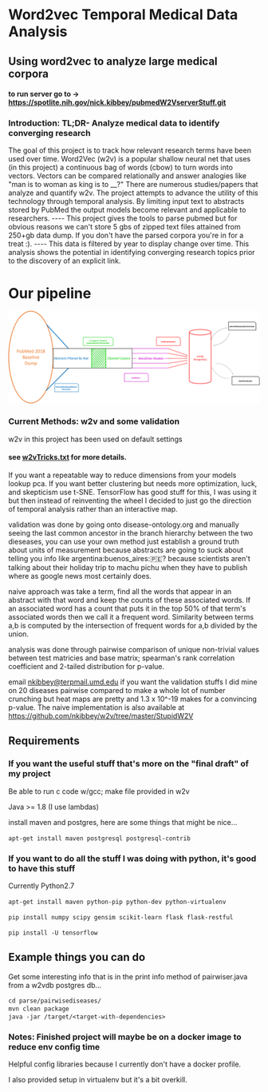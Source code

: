 # Word2vec Temporal Medical Data Analysis
## Using word2vec to analyze large medical corpora
#### to run server go to -> https://spotlite.nih.gov/nick.kibbey/pubmedW2VserverStuff.git
### Introduction:  TL;DR- Analyze medical data to identify converging research
The goal of this project is to track how relevant research terms have been used over time. 
Word2Vec (w2v) is a popular shallow neural net that uses (in this project) a continuous bag of words (cbow) to turn words into vectors. 
Vectors can be compared relationally and answer analogies like "man is to woman as king is to __?"
There are numerous studies/papers that analyze and quantify w2v. 
The project attempts to advance the utility of this technology through temporal analysis.
By limiting input text to abstracts stored by PubMed the output models become relevant and applicable to researchers.
---- This project gives the tools to parse pubmed but for obvious reasons we can't store 5 gbs of zipped text files attained from 250+gb data dump.
If you don't have the parsed corpora you're in for a treat :). ----
This data is filtered by year to display change over time.
This analysis shows the potential in identifying converging research topics prior to the discovery of an explicit link.

# Our pipeline 
<img src="pipelineDiagram.png" alt="drawing" max-width=100% />


### Current Methods: w2v and some validation
w2v in this project has been used on default settings 
#### see <a href="https://spotlite.nih.gov/nick.kibbey/word2vec/blob/master/w2vTricks.txt"> w2vTricks.txt</a> for more details.

If you want a repeatable way to reduce dimensions from your models lookup pca. If you want better clustering but needs more optimization, luck, and skepticism use t-SNE. TensorFlow has good stuff for this, I was using it but then instead of reinventing the wheel I decided to just go the direction of temporal analysis rather than an interactive map.

validation was done by going onto disease-ontology.org and manually seeing the last common ancestor in the branch hierarchy between the two dieseases, you can use your own method just establish a ground truth about units of measurement because abstracts are going to suck about telling you info like argentina:buenos_aires::peru:? because scientists aren't talking about their holiday trip to machu pichu when they have to publish where as google news most certainly does.

naive approach was take a term, find all the words that appear in an abstract with that word and keep the counts of these associated words. If an associated word has a count that puts it in the top 50% of that term's associated words then we call it a frequent word. Similarity between terms a,b is computed by the intersection of frequent words for a,b divided by the union.

analysis was done through pairwise comparison of unique non-trivial values between test matricies and base matrix; spearman's rank correlation coefficient and 2-tailed distribution for p-value. 

email nkibbey@terpmail.umd.edu if you want the validation stuffs I did mine on 20 diseases pairwise compared to make a whole lot of number crunching but heat maps are pretty and 1.3 x 10^-19 makes for a convincing p-value.
The naive implementation is also available at https://github.com/nkibbey/w2v/tree/master/StupidW2V 

## Requirements
### If you want the useful stuff that's more on the "final draft" of my project
Be able to run c code w/gcc; make file provided in w2v

Java >= 1.8 (I use lambdas)

install maven and postgres, here are some things that might be nice...

`apt-get install maven postgresql postgresql-contrib`

### If you want to do all the stuff I was doing with python, it's good to have this stuff
Currently Python2.7

`apt-get install maven python-pip python-dev python-virtualenv`

``` pip install numpy scipy gensim scikit-learn flask flask-restful   ```

`pip install -U tensorflow`

## Example things you can do
Get some interesting info that is in the print info method of pairwiser.java from a w2vdb postgres db...
```
cd parse/pairwisediseases/
mvn clean package
java -jar /target/<target-with-dependencies>
```

### Notes: Finished project will maybe be on a docker image to reduce env config time
Helpful config libraries because I currently don't have a docker profile. 

I also provided setup in virtualenv but it's a bit overkill.


